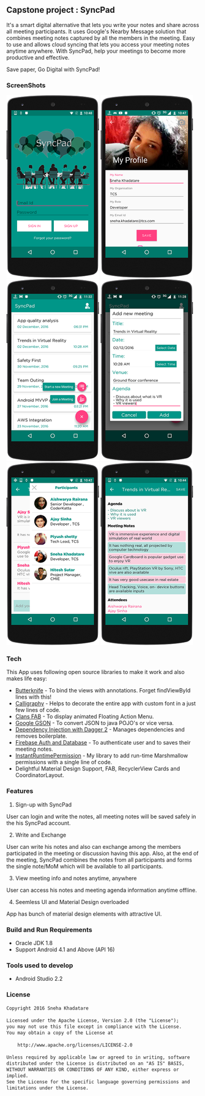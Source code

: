 ## Capstone project : SyncPad

It's a smart digital alternative that lets you write your notes and share across all meeting participants.
It uses Google's Nearby Message solution that combines meeting notes captured by all the members in the meeting.
Easy to use and allows cloud syncing that lets you access your meeting notes anytime anywhere.
With SyncPad, help your meetings to become more productive and effective.

Save paper, Go Digital with SyncPad!

### ScreenShots


![Login Screen](/screenshots/LoginScreen.png?raw=true "Login Screen")
![Profile Screen](/screenshots/ProfileScreen.png?raw=true "Profile Screen")
![Landing Screen](/screenshots/LandingScreen.png?raw=true "Landing Screen")
![Add Meeting Dialog](/screenshots/AddMeetingDialog.png?raw=true "Add Meeting Dialog")
![Active Participants Screen](/screenshots/ActiveParticipantsScreen.png?raw=true "Active Participants Screen")
![Meeting Save](/screenshots/MeetingSave.png?raw=true "Meeting Save")


### Tech

This App uses following open source libraries to make it work and also makes life easy:

* [Butterknife] - To bind the views with annotations. Forget findViewById lines with this!
* [Calligraphy] - Helps to decorate the entire app with custom font in a just few lines of code.
* [Clans FAB] - To display animated Floating Action Menu.
* [Google GSON] - To convert JSON to java POJO's or vice versa.
* [Dependency Injection with Dagger 2] - Manages dependencies and removes boilerplate.
* [Firebase Auth and Database] - To authenticate user and to saves their meeting notes.
* [InstantRuntimePermission] - My library to add run-time Marshmallow permissions with a single line of code.
* Delightful Material Design Support, FAB, RecyclerView Cards and CoordinatorLayout.

### Features

1. Sign-up with SyncPad

  User can login and write the notes, all meeting notes will be saved safely in the his SyncPad account.

2. Write and Exchange

  User can write his notes and also can exchange among the members participated in the meeting or
  discussion having this app. Also, at the end of the meeting, SyncPad combines the notes from
  all participants and forms the single note/MoM which will be available to all participants.

3. View meeting info and notes anytime, anywhere

  User can access his notes and meeting agenda information anytime offline.

4. Seemless UI and Material Design overloaded

  App has bunch of material design elements with attractive UI.



### Build and Run Requirements

* Oracle JDK 1.8
* Support Android 4.1 and Above (API 16)


### Tools used to develop
* Android Studio 2.2


[Butterknife]: <http://jakewharton.github.io/butterknife/>
[Calligraphy]: <https://github.com/chrisjenx/Calligraphy>
[Clans FAB]: <https://github.com/Clans/FloatingActionButton>
[Google GSON]: <https://github.com/google/gson>
[Dependency Injection with Dagger 2]: <https://github.com/codepath/android_guides/wiki/Dependency-Injection-with-Dagger-2>
[Firebase Auth and Database]: <https://firebase.google.com/docs/android/setup>
[InstantRuntimePermission]: <https://github.com/Sneha010/InstantRuntimePermissions>



### License

```
Copyright 2016 Sneha Khadatare

Licensed under the Apache License, Version 2.0 (the "License");
you may not use this file except in compliance with the License.
You may obtain a copy of the License at

    http://www.apache.org/licenses/LICENSE-2.0

Unless required by applicable law or agreed to in writing, software
distributed under the License is distributed on an "AS IS" BASIS,
WITHOUT WARRANTIES OR CONDITIONS OF ANY KIND, either express or implied.
See the License for the specific language governing permissions and
limitations under the License.
```


